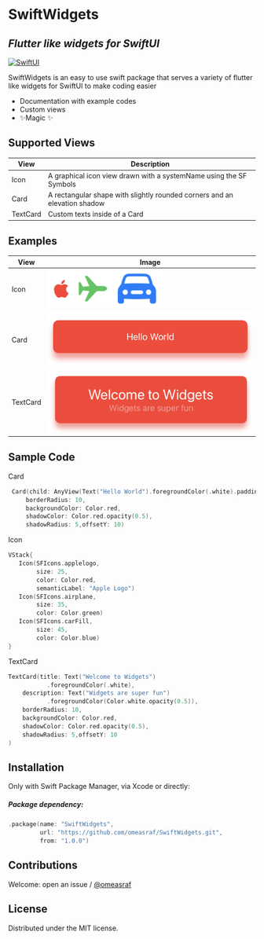 # SwiftWidgets
## _Flutter like widgets for SwiftUI_

[![SwiftUI](https://developer.apple.com/assets/elements/icons/swiftui/swiftui-128x128_2x.png)](https://developer.apple.com/tutorials/swiftui)


SwiftWidgets is an easy to use swift package that serves a variety of flutter like widgets for SwiftUI to make coding easier

- Documentation with example codes
- Custom views
- ✨Magic ✨

## Supported Views


| View | Description |
| ------ | ------ |
| Icon | A graphical icon view drawn with a systemName using the SF Symbols |
| Card | A rectangular shape with slightly rounded corners and an elevation shadow |
| TextCard | Custom texts inside of a Card |


## Examples


| View | Image |
| ------ | ------ |
| Icon | ![Icon](https://github.com/omeasraf/SwiftWidgets/blob/main/Images/iconsExample.png?raw=true) |
| Card | ![Icon](https://github.com/omeasraf/SwiftWidgets/blob/main/Images/card.png?raw=true) |
| TextCard | ![Icon](https://github.com/omeasraf/SwiftWidgets/blob/main/Images/TextCard.png?raw=true) |



## Sample Code

Card
```swift
 Card(child: AnyView(Text("Hello World").foregroundColor(.white).padding(20)),
     borderRadius: 10,
     backgroundColor: Color.red,
     shadowColor: Color.red.opacity(0.5),
     shadowRadius: 5,offsetY: 10)
```

Icon

 ```swift
 VStack{
    Icon(SFIcons.applelogo,
         size: 25,
         color: Color.red,
         semanticLabel: "Apple Logo")
    Icon(SFIcons.airplane,
         size: 35,
         color: Color.green)
    Icon(SFIcons.carFill,
         size: 45,
         color: Color.blue)
 }
 ```
TextCard

 ```swift
 TextCard(title: Text("Welcome to Widgets")
            .foregroundColor(.white),
     description: Text("Widgets are super fun")
            .foregroundColor(Color.white.opacity(0.5)),
     borderRadius: 10,
     backgroundColor: Color.red,
     shadowColor: Color.red.opacity(0.5),
     shadowRadius: 5,offsetY: 10
 )
 ```




## Installation

Only with Swift Package Manager, via Xcode or directly:

##### Package dependency:
```swift
.package(name: "SwiftWidgets",
         url: "https://github.com/omeasraf/SwiftWidgets.git",
         from: "1.0.0")
```

## Contributions

Welcome: open an issue / [@omeasraf](https://twitter.com/omeasraf)

## License
Distributed under the MIT license.
